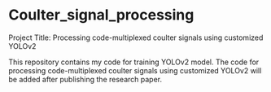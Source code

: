 # Coulter_signal_processing

Project Title: Processing code-multiplexed coulter signals using customized YOLOv2

This repository contains my code for training YOLOv2 model. The code for processing code-multiplexed coulter signals using customized YOLOv2 will be added after publishing the research paper.
